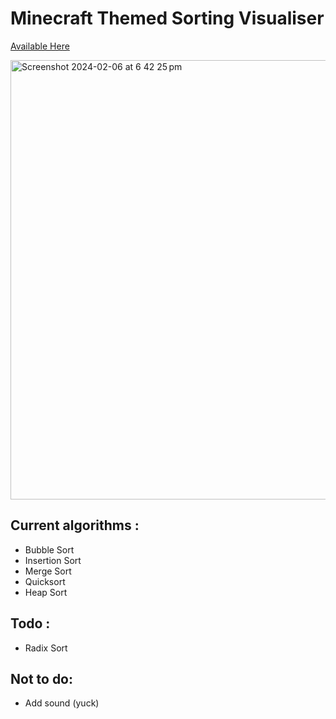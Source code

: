 # Minecraft Themed Sorting Visualiser 

[Available Here](https://shafiqihtsham.github.io/SortingVisualizer/)

<img width="703" alt="Screenshot 2024-02-06 at 6 42 25 pm" src="https://github.com/shafiqihtsham/SortingVisualizer/assets/108529942/db2149f2-ec06-4d10-99ee-1efbea697f2c">

## Current algorithms : 

- Bubble Sort
- Insertion Sort
- Merge Sort
- Quicksort
- Heap Sort

## Todo : 

- Radix Sort

## Not to do: 

- Add sound (yuck)

